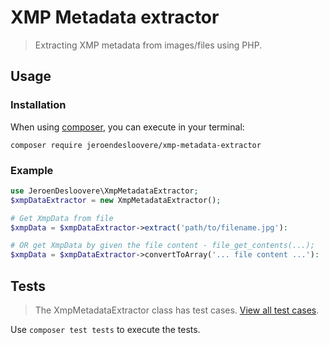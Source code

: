 # XMP Metadata extractor

> Extracting XMP metadata from images/files using PHP.

## Usage

### Installation

When using [composer](https://getcomposer.org), you can execute in your terminal:

```
composer require jeroendesloovere/xmp-metadata-extractor
```

### Example

```php
use JeroenDesloovere\XmpMetadataExtractor;
$xmpDataExtractor = new XmpMetadataExtractor();

# Get XmpData from file
$xmpData = $xmpDataExtractor->extract('path/to/filename.jpg'):

# OR get XmpData by given the file content - file_get_contents(...);
$xmpData = $xmpDataExtractor->convertToArray('... file content ...'):
```

## Tests

> The XmpMetadataExtractor class has test cases. [View all test cases](tests/XmpMetadataExtractor/XmpMetadataExtractorTest.php).

Use `composer test tests` to execute the tests.